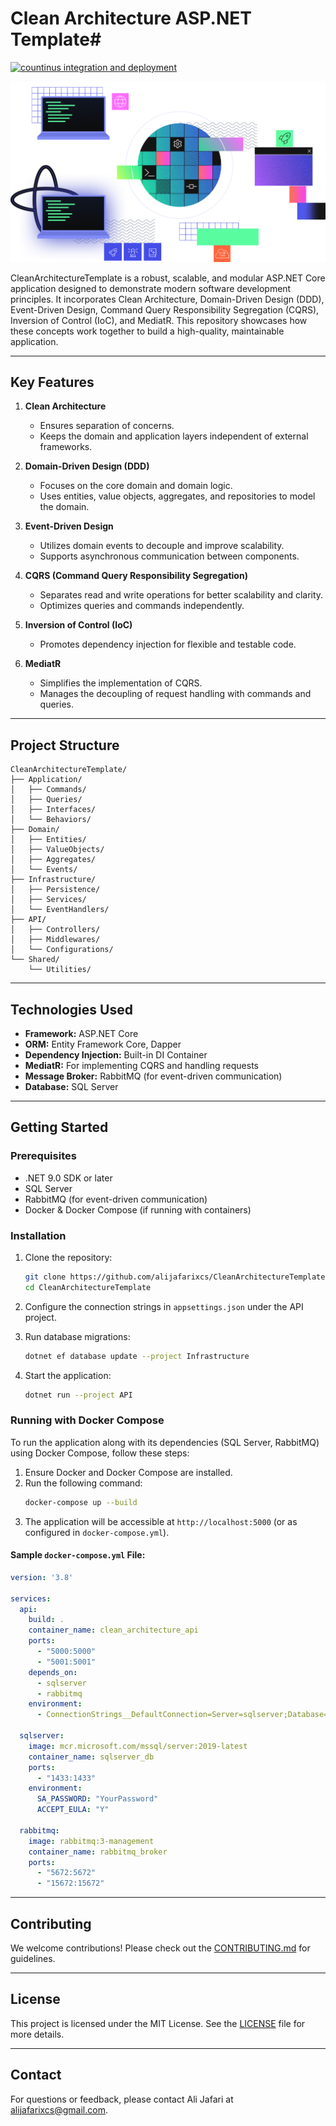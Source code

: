 # Clean Architecture ASP.NET Template# 
[![countinus integration and deployment](https://github.com/alijafarixcs/ASP_EXAMPLES/actions/workflows/ci-cd.yaml/badge.svg)](https://github.com/alijafarixcs/CleanArchitectureTemplate/actions/workflows/main.yaml)


![Clean Architecture ASP.NET CleanArchitectureTemplate](https://github.com/alijafarixcs/Clean-Architecture-ASP.NET/blob/main/Graphics3.png?raw=true)

CleanArchitectureTemplate is a robust, scalable, and modular ASP.NET Core application designed to demonstrate modern software development principles. It incorporates Clean Architecture, Domain-Driven Design (DDD), Event-Driven Design, Command Query Responsibility Segregation (CQRS), Inversion of Control (IoC), and MediatR. This repository showcases how these concepts work together to build a high-quality, maintainable application.

---

## Key Features

1. **Clean Architecture**
   - Ensures separation of concerns.
   - Keeps the domain and application layers independent of external frameworks.

2. **Domain-Driven Design (DDD)**
   - Focuses on the core domain and domain logic.
   - Uses entities, value objects, aggregates, and repositories to model the domain.

3. **Event-Driven Design**
   - Utilizes domain events to decouple and improve scalability.
   - Supports asynchronous communication between components.

4. **CQRS (Command Query Responsibility Segregation)**
   - Separates read and write operations for better scalability and clarity.
   - Optimizes queries and commands independently.

5. **Inversion of Control (IoC)**
   - Promotes dependency injection for flexible and testable code.

6. **MediatR**
   - Simplifies the implementation of CQRS.
   - Manages the decoupling of request handling with commands and queries.

---

## Project Structure

```plaintext
CleanArchitectureTemplate/
├── Application/
│   ├── Commands/
│   ├── Queries/
│   ├── Interfaces/
│   └── Behaviors/
├── Domain/
│   ├── Entities/
│   ├── ValueObjects/
│   ├── Aggregates/
│   └── Events/
├── Infrastructure/
│   ├── Persistence/
│   ├── Services/
│   └── EventHandlers/
├── API/
│   ├── Controllers/
│   ├── Middlewares/
│   └── Configurations/
└── Shared/
    └── Utilities/
```

---

## Technologies Used

- **Framework:** ASP.NET Core
- **ORM:** Entity Framework Core, Dapper
- **Dependency Injection:** Built-in DI Container
- **MediatR:** For implementing CQRS and handling requests
- **Message Broker:** RabbitMQ (for event-driven communication)
- **Database:** SQL Server

---

## Getting Started

### Prerequisites

- .NET 9.0 SDK or later
- SQL Server
- RabbitMQ (for event-driven communication)
- Docker & Docker Compose (if running with containers)

### Installation

1. Clone the repository:
   ```bash
   git clone https://github.com/alijafarixcs/CleanArchitectureTemplate.git
   cd CleanArchitectureTemplate
   ```

2. Configure the connection strings in `appsettings.json` under the API project.

3. Run database migrations:
   ```bash
   dotnet ef database update --project Infrastructure
   ```

4. Start the application:
   ```bash
   dotnet run --project API
   ```

### Running with Docker Compose

To run the application along with its dependencies (SQL Server, RabbitMQ) using Docker Compose, follow these steps:

1. Ensure Docker and Docker Compose are installed.
2. Run the following command:
   ```bash
   docker-compose up --build
   ```
3. The application will be accessible at `http://localhost:5000` (or as configured in `docker-compose.yml`).

#### Sample `docker-compose.yml` File:

```yaml
version: '3.8'

services:
  api:
    build: .
    container_name: clean_architecture_api
    ports:
      - "5000:5000"
      - "5001:5001"
    depends_on:
      - sqlserver
      - rabbitmq
    environment:
      - ConnectionStrings__DefaultConnection=Server=sqlserver;Database=CleanArchitectureDb;User Id=sa;Password=YourPassword;

  sqlserver:
    image: mcr.microsoft.com/mssql/server:2019-latest
    container_name: sqlserver_db
    ports:
      - "1433:1433"
    environment:
      SA_PASSWORD: "YourPassword"
      ACCEPT_EULA: "Y"

  rabbitmq:
    image: rabbitmq:3-management
    container_name: rabbitmq_broker
    ports:
      - "5672:5672"
      - "15672:15672"
```

---

## Contributing

We welcome contributions! Please check out the [CONTRIBUTING.md](CONTRIBUTING.md) for guidelines.

---

## License

This project is licensed under the MIT License. See the [LICENSE](LICENSE) file for more details.

---

## Contact

For questions or feedback, please contact Ali Jafari at [alijafarixcs@gmail.com](mailto:alijafarixcs@gmail.com).

